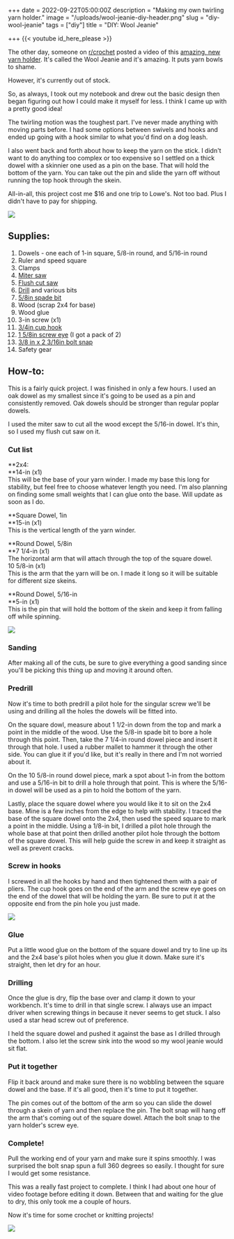 +++
date = 2022-09-22T05:00:00Z
description = "Making my own twirling yarn holder."
image = "/uploads/wool-jeanie-diy-header.png"
slug = "diy-wool-jeanie"
tags = ["diy"]
title = "DIY: Wool Jeanie"

+++
{{< youtube id_here_please >}}

The other day, someone on [r/crochet](https://www.reddit.com/r/crochet) posted a video of this [amazing, new yarn holder](https://www.woolwarehouse.co.uk/accessories/the-wool-jeanie). It's called the Wool Jeanie and it's amazing. It puts yarn bowls to shame.

However, it's currently out of stock.

So, as always, I took out my notebook and drew out the basic design then began figuring out how I could make it myself for less. I think I came up with a pretty good idea!

The twirling motion was the toughest part. I've never made anything with moving parts before. I had some options between swivels and hooks and ended up going with a hook similar to what you'd find on a dog leash.

I also went back and forth about how to keep the yarn on the stick. I didn't want to do anything too complex or too expensive so I settled on a thick dowel with a skinnier one used as a pin on the base. That will hold the bottom of the yarn. You can take out the pin and slide the yarn off without running the top hook through the skein.

All-in-all, this project cost me $16 and one trip to Lowe's. Not too bad. Plus I didn't have to pay for shipping.

![](/uploads/finished-wool-jeanie.jpg)

## Supplies:

 1. Dowels - one each of 1-in square, 5/8-in round, and 5/16-in round
 2. Ruler and speed square
 3. Clamps
 4. [Miter saw](https://amzn.to/3BWm1ce)
 5. [Flush cut saw](https://amzn.to/3Lu3KGk)
 6. [Drill](https://amzn.to/3RSkCch) and various bits
 7. [5/8in spade bit](https://amzn.to/3UxDxuS)
 8. Wood (scrap 2x4 for base)
 9. Wood glue
10. 3-in screw (x1)
11. [3/4in cup hook](https://www.lowes.com/pd/Hillman-Steel-Cup-Hook/3036136)
12. [1 5/8in screw eye](https://www.lowes.com/pd/National-Hardware-N100-217-TB2014-Screw-Eyes-in-Zinc-Plated/5000052475) (I got a pack of 2)
13. [3/8 in x 2 3/16in bolt snap](https://www.lowes.com/pd/National-Hardware-N100-307-V3000-3-8-in-x-2-3-16-in-Bolt-Snap-in-Nickel/1002256752)
14. Safety gear

## How-to:

This is a fairly quick project. I was finished in only a few hours. I used an oak dowel as my smallest since it's going to be used as a pin and consistently removed. Oak dowels should be stronger than regular poplar dowels.

I used the miter saw to cut all the wood except the 5/16-in dowel. It's thin, so I used my flush cut saw on it.

### Cut list

\**2x4:  
\**14-in (x1)  
This will be the base of your yarn winder. I made my base this long for stability, but feel free to choose whatever length you need. I'm also planning on finding some small weights that I can glue onto the base. Will update as soon as I do.

\**Square Dowel, 1in  
\**15-in (x1)  
This is the vertical length of the yarn winder.

\**Round Dowel, 5/8in  
\**7 1/4-in (x1)  
The horizontal arm that will attach through the top of the square dowel.  
10 5/8-in (x1)  
This is the arm that the yarn will be on. I made it long so it will be suitable for different size skeins.

\**Round Dowel, 5/16-in  
\**5-in (x1)  
This is the pin that will hold the bottom of the skein and keep it from falling off while spinning.

![](/uploads/wool-jeanie-wood.jpg)

### Sanding

After making all of the cuts, be sure to give everything a good sanding since you'll be picking this thing up and moving it around often.

### Predrill

Now it's time to both predrill a pilot hole for the singular screw we'll be using and drilling all the holes the dowels will be fitted into.

On the square dowl, measure about 1 1/2-in down from the top and mark a point in the middle of the wood. Use the 5/8-in spade bit to bore a hole through this point. Then, take the 7 1/4-in round dowel piece and insert it through that hole. I used a rubber mallet to hammer it through the other side. You can glue it if you'd like, but it's really in there and I'm not worried about it.

On the 10 5/8-in round dowel piece, mark a spot about 1-in from the bottom and use a 5/16-in bit to drill a hole through that point. This is where the 5/16-in dowel will be used as a pin to hold the bottom of the yarn.

Lastly, place the square dowel where you would like it to sit on the 2x4 base. Mine is a few inches from the edge to help with stability. I traced the base of the square dowel onto the 2x4, then used the speed square to mark a point in the middle. Using a 1/8-in bit, I drilled a pilot hole through the whole base at that point then drilled another pilot hole through the bottom of the square dowel. This will help guide the screw in and keep it straight as well as prevent cracks.

### Screw in hooks

I screwed in all the hooks by hand and then tightened them with a pair of pliers. The cup hook goes on the end of the arm and the screw eye goes on the end of the dowel that will be holding the yarn. Be sure to put it at the opposite end from the pin hole you just made.

![](/uploads/wool-jeanie-supplies.jpg)

### Glue

Put a little wood glue on the bottom of the square dowel and try to line up its and the 2x4 base's pilot holes when you glue it down. Make sure it's straight, then let dry for an hour.

### Drilling

Once the glue is dry, flip the base over and clamp it down to your workbench. It's time to drill in that single screw. I always use an impact driver when screwing things in because it never seems to get stuck. I also used a star head screw out of preference.

I held the square dowel and pushed it against the base as I drilled through the bottom. I also let the screw sink into the wood so my wool jeanie would sit flat.

### Put it together

Flip it back around and make sure there is no wobbling between the square dowel and the base. If it's all good, then it's time to put it together.

The pin comes out of the bottom of the arm so you can slide the dowel through a skein of yarn and then replace the pin. The bolt snap will hang off the arm that's coming out of the square dowel. Attach the bolt snap to the yarn holder's screw eye.

### Complete!

Pull the working end of your yarn and make sure it spins smoothly. I was surprised the bolt snap spun a full 360 degrees so easily. I thought for sure I would get some resistance.

This was a really fast project to complete. I think I had about one hour of video footage before editing it down. Between that and waiting for the glue to dry, this only took me a couple of hours.

Now it's time for some crochet or knitting projects!

![](/uploads/finished-wool-jeanie-2.jpg)